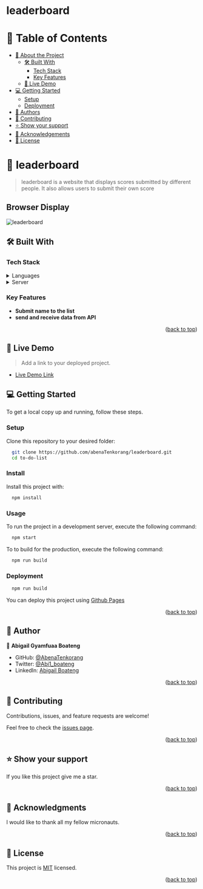 # leaderboard


<!-- TABLE OF CONTENTS -->

# 📗 Table of Contents

- [📖 About the Project](#about-project)
  - [🛠 Built With](#built-with)
    - [Tech Stack](#tech-stack)
    - [Key Features](#key-features)
  - [🚀 Live Demo](#live-demo)
- [💻 Getting Started](#getting-started)
  - [Setup](#setup)
  - [Deployment](#triangular_flag_on_post-deployment)
- [👥 Authors](#authors)
- [🤝 Contributing](#contributing)
- [⭐️ Show your support](#support)
- [🙏 Acknowledgements](#acknowledgements)
- [📝 License](#license)

<!-- PROJECT DESCRIPTION -->

# 🫅 leaderboard <a name="about-project"></a>

 > leaderboard is a website that displays scores submitted by different people. It also allows users to submit their own score
 
 ## Browser Display
  
![leaderboard](https://user-images.githubusercontent.com/109290913/210579317-9328a5cd-7043-4757-80ea-aa0c557d76a6.png)



## 🛠 Built With <a name="built-with"></a>

### Tech Stack <a name="tech-stack"></a>



<details>
  <summary>Languages</summary>
  <ul>
    <li>HTML</li>
    <li>CSS</li>
    <li>Javascript</li>
  </ul>
</details>

<details>
  <summary>Server</summary>
  <ul>
    <li><a href="https://github.com/">Github</a></li>
  </ul>
</details>

<!-- Features -->

### Key Features <a name="key-features"></a>

- **Submit name to the list**
- **send and receive data from API**

<p align="right">(<a href="#readme-top">back to top</a>)</p>


<!-- LIVE DEMO -->

## 🚀 Live Demo <a name="live-demo"></a>

> Add a link to your deployed project.

- [Live Demo Link](https://abenaTenkorang.github.io/leaderboard/dist) 

## 💻 Getting Started <a name="getting-started"></a>

To get a local copy up and running, follow these steps.

### Setup

Clone this repository to your desired folder:

```sh
  git clone https://github.com/abenaTenkorang/leaderboard.git
  cd to-do-list
```

### Install

Install this project with:

```sh
  npm install
```

### Usage

To run the project in a development server, execute the following command:

```sh
  npm start
```

To to build for the production, execute the following command:

```sh
  npm run build
```



### Deployment
```sh
  npm run build
```
<a name="triangular_flag_on_post-deployment"></a>

You can deploy this project using [Github Pages](https://docs.github.com/en/pages/getting-started-with-github-pages/creating-a-github-pages-site)


<p align="right">(<a href="#readme-top">back to top</a>)</p>

<!-- AUTHORS -->

## 👥 Author
<a name="authors"></a>

👤 **Abigail Gyamfuaa Boateng**

- GitHub: [@AbenaTenkorang](https://github.com/abenaTenkorang)
- Twitter: [@Abi1_boateng](https://twitter.com/Abi1_boateng)
- LinkedIn: [Abigail Boateng](https://www.linkedin.com/in/abigail-boateng-345395141/)


<p align="right">(<a href="#readme-top">back to top</a>)</p>


<!-- CONTRIBUTING -->

## 🤝 Contributing <a name="contributing"></a>

 
Contributions, issues, and feature requests are welcome!

Feel free to check the [issues page](../../issues/).

<p align="right">(<a href="#readme-top">back to top</a>)</p>

<!-- SUPPORT -->

## ⭐️ Show your support <a name="support"></a>

If you like this project give me a star.

<p align="right">(<a href="#readme-top">back to top</a>)</p>

<!-- ACKNOWLEDGEMENTS -->

## 🙏 Acknowledgments <a name="acknowledgements"></a>

 I would like to thank all my fellow micronauts.


<p align="right">(<a href="#readme-top">back to top</a>)</p>


<!-- LICENSE -->

## 📝 License <a name="license"></a>

This project is [MIT](https://github.com/abenaTenkorang/Todo-list/blob/main/MIT.md) licensed.

<p align="right">(<a href="#readme-top">back to top</a>)</p>

